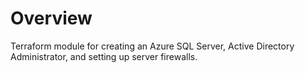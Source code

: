 # Overview
Terraform module for creating an Azure SQL Server, Active Directory Administrator, and setting up server firewalls.